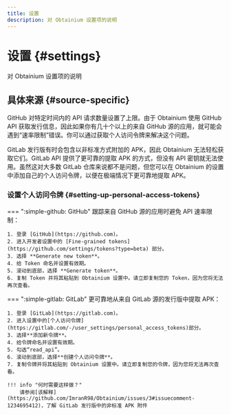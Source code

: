 ```yaml
---
title: 设置
description: 对 Obtainium 设置项的说明
---
```


# 设置 {#settings}

对 Obtainium 设置项的说明

## 具体来源 {#source-specific}

GitHub 对特定时间内的 API 请求数量设置了上限。由于 Obtainium 使用 GitHub API 获取发行信息，因此如果你有几十个以上的来自 GitHub 源的应用，就可能会遇到“速率限制”错误。你可以通过获取个人访问令牌来解决这个问题。

GitLab 发行版有时会包含以非标准方式附加的 APK，因此 Obtainium 无法轻松获取它们。GitLab API 提供了更可靠的提取 APK 的方式，但没有 API 密钥就无法使用。虽然这对大多数 GitLab 仓库来说都不是问题，但您可以在 Obtainium 的设置中添加自己的个人访问令牌，以便在极端情况下更可靠地提取 APK。

### 设置个人访问令牌 {#setting-up-personal-access-tokens}

=== ":simple-github: GitHub"
    跟踪来自 GitHub 源的应用时避免 API 速率限制：

    1. 登录 [GitHub](https://github.com)。
    2. 进入开发者设置中的 [Fine-grained tokens](https://github.com/settings/tokens?type=beta) 部分。
    3. 选择 **Generate new token**。
    4. 给 Token 命名并设置有效期。
    5. 滚动到底部，选择 **Generate token**。
    6. 复制 Token 并将其粘贴到 Obtainium 设置中。请立即复制您的 Token，因为您将无法再次查看。

=== ":simple-gitlab: GitLab"
    更可靠地从来自 GitLab 源的发行版中提取 APK：

    1. 登录 [GitLab](https://gitlab.com)。
    2. 进入设置中的[个人访问令牌](https://gitlab.com/-/user_settings/personal_access_tokens)部分。
    3. 选择**添加新令牌**。
    4. 给令牌命名并设置有效期。
    5. 勾选“read_api”。
    6. 滚动到底部，选择**创建个人访问令牌**。
    7. 复制令牌并将其粘贴到 Obtainium 设置中。请立即复制您的令牌，因为您将无法再次查看。

    !!! info "何时需要这样做？"
        请参阅[该解释](https://github.com/ImranR98/Obtainium/issues/3#issuecomment-1234695412)，了解 GitLab 发行版中的非标准 APK 附件
